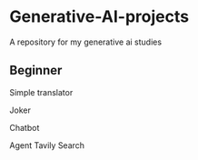 # Generative-AI-projects
A repository for my generative ai studies

## Beginner

Simple translator

Joker

Chatbot

Agent Tavily Search
